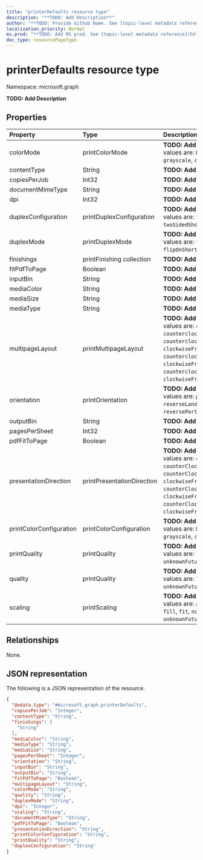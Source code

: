 ```yaml
---
title: "printerDefaults resource type"
description: "**TODO: Add Description**"
author: "**TODO: Provide Github Name. See [topic-level metadata reference](https://msgo.azurewebsites.net/add/document/guidelines/metadata.html#topic-level-metadata)**"
localization_priority: Normal
ms.prod: "**TODO: Add MS prod. See [topic-level metadata reference](https://msgo.azurewebsites.net/add/document/guidelines/metadata.html#topic-level-metadata)**"
doc_type: resourcePageType
---
```


# printerDefaults resource type

Namespace: microsoft.graph

**TODO: Add Description**

## Properties
|Property|Type|Description|
|:---|:---|:---|
|colorMode|printColorMode|**TODO: Add Description**. Possible values are: `blackAndWhite`, `grayscale`, `color`, `auto`.|
|contentType|String|**TODO: Add Description**|
|copiesPerJob|Int32|**TODO: Add Description**|
|documentMimeType|String|**TODO: Add Description**|
|dpi|Int32|**TODO: Add Description**|
|duplexConfiguration|printDuplexConfiguration|**TODO: Add Description**. Possible values are: `twoSidedLongEdge`, `twoSidedShortEdge`, `oneSided`.|
|duplexMode|printDuplexMode|**TODO: Add Description**. Possible values are: `flipOnLongEdge`, `flipOnShortEdge`, `oneSided`.|
|finishings|printFinishing collection|**TODO: Add Description**|
|fitPdfToPage|Boolean|**TODO: Add Description**|
|inputBin|String|**TODO: Add Description**|
|mediaColor|String|**TODO: Add Description**|
|mediaSize|String|**TODO: Add Description**|
|mediaType|String|**TODO: Add Description**|
|multipageLayout|printMultipageLayout|**TODO: Add Description**. Possible values are: `clockwiseFromTopLeft`, `counterclockwiseFromTopLeft`, `counterclockwiseFromTopRight`, `clockwiseFromTopRight`, `counterclockwiseFromBottomLeft`, `clockwiseFromBottomLeft`, `counterclockwiseFromBottomRight`, `clockwiseFromBottomRight`.|
|orientation|printOrientation|**TODO: Add Description**. Possible values are: `portrait`, `landscape`, `reverseLandscape`, `reversePortrait`.|
|outputBin|String|**TODO: Add Description**|
|pagesPerSheet|Int32|**TODO: Add Description**|
|pdfFitToPage|Boolean|**TODO: Add Description**|
|presentationDirection|printPresentationDirection|**TODO: Add Description**. Possible values are: `clockwiseFromTopLeft`, `counterClockwiseFromTopLeft`, `counterClockwiseFromTopRight`, `clockwiseFromTopRight`, `counterClockwiseFromBottomLeft`, `clockwiseFromBottomLeft`, `counterClockwiseFromBottomRight`, `clockwiseFromBottomRight`.|
|printColorConfiguration|printColorConfiguration|**TODO: Add Description**. Possible values are: `blackAndWhite`, `grayscale`, `color`, `auto`.|
|printQuality|printQuality|**TODO: Add Description**. Possible values are: `low`, `medium`, `high`, `unknownFutureValue`.|
|quality|printQuality|**TODO: Add Description**. Possible values are: `low`, `medium`, `high`, `unknownFutureValue`.|
|scaling|printScaling|**TODO: Add Description**. Possible values are: `auto`, `shrinkToFit`, `fill`, `fit`, `none`, `unknownFutureValue`.|

## Relationships
None.

## JSON representation
The following is a JSON representation of the resource.
<!-- {
  "blockType": "resource",
  "@odata.type": "microsoft.graph.printerDefaults"
}
-->
``` json
{
  "@odata.type": "#microsoft.graph.printerDefaults",
  "copiesPerJob": "Integer",
  "contentType": "String",
  "finishings": [
    "String"
  ],
  "mediaColor": "String",
  "mediaType": "String",
  "mediaSize": "String",
  "pagesPerSheet": "Integer",
  "orientation": "String",
  "inputBin": "String",
  "outputBin": "String",
  "fitPdfToPage": "Boolean",
  "multipageLayout": "String",
  "colorMode": "String",
  "quality": "String",
  "duplexMode": "String",
  "dpi": "Integer",
  "scaling": "String",
  "documentMimeType": "String",
  "pdfFitToPage": "Boolean",
  "presentationDirection": "String",
  "printColorConfiguration": "String",
  "printQuality": "String",
  "duplexConfiguration": "String"
}
```

